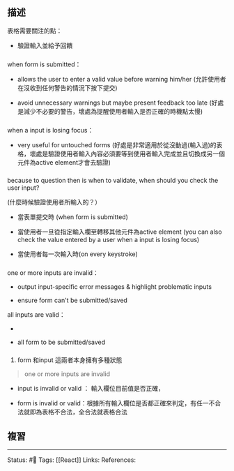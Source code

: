 ## 描述



表格需要關注的點：
- 驗證輸入並給予回饋

### 
when form is submitted：

- allows the user to enter a valid value before warning him/her (允許使用者在沒收到任何警告的情況下按下提交)

- avoid unnecessary warnings but maybe present feedback too late (好處是減少不必要的警告，壞處為提醒使用者輸入是否正確的時機點太慢)


###

when a input is losing focus：

- very useful for untouched forms (好處是非常適用於從沒動過(輸入過)的表格，壞處是驗證使用者輸入內容必須要等到使用者輸入完成並且切換成另一個元件為active element才會去驗證)


###
because to question then is when to validate, when should you check the user input?

(什麼時候驗證使用者所輸入的？）

- 當表單提交時 (when form is submitted)

- 當使用者一旦從指定輸入欄至轉移其他元件為active element (you can also check the value entered by a user when a input is losing focus)

- 當使用者每一次輸入時(on every keystroke)


### 

one or more inputs are invalid：

- output input-specific error messages & highlight problematic inputs

- ensure form can't be submitted/saved

  

all inputs are valid：

-

- all form to be submitted/saved


###



1. form 和input 這兩者本身擁有多種狀態

> one or more inputs are invalid

- input is invalid or valid ： 輸入欄位目前值是否正確，

- form is invalid or valid：根據所有輸入欄位是否都正確來判定，有任一不合法就即為表格不合法，全合法就表格合法

## 複習


---
Status: #🌱 
Tags:
[[React]]
Links:
References: